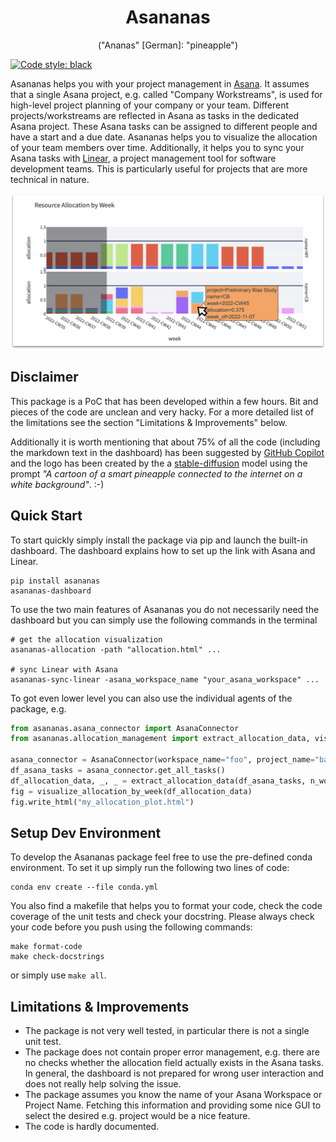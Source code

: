 <div align="center">
 
# Asananas
("Ananas" [German]: "pineapple")
 
</div>
 
[![Code style: black](https://img.shields.io/badge/code%20style-black-000000.svg)](https://github.com/psf/black)
 
Asananas helps you with your project management in [Asana](http://asana.com/). It assumes that a single Asana project, e.g. called "Company Workstreams", is used for high-level project planning of your company or your team. Different projects/workstreams are reflected in Asana as tasks in the dedicated Asana project. These Asana tasks can be assigned to different people and have a start and a due date.
Asananas helps you to visualize the allocation of your team members over time. Additionally, it helps you to sync your Asana tasks with [Linear](http://linear.app/), a project management tool for software development teams. This is particularly useful for projects that are more technical in nature.

![Example Resource Allocation](asananas/assets/resource_allocation_example.png)

## Disclaimer
 
This package is a PoC that has been developed within a few hours. Bit and pieces of the code are unclean and very hacky. For a more detailed list of the limitations see the section "Limitations & Improvements" below.
 
Additionally it is worth mentioning that about 75% of all the code (including the markdown text in the dashboard) has been suggested by [GitHub Copilot](https://github.com/features/copilot) and the logo has been created by the a [stable-diffusion](https://replicate.com/blog/run-stable-diffusion-on-m1-mac) model using the prompt *"A cartoon of a smart pineapple connected to the internet on a white background"*. :-)

## Quick Start
To start quickly simply install the package via pip and launch the built-in dashboard. The dashboard explains how to set up the link with Asana and Linear.
 
```
pip install asananas
asananas-dashboard
```
 
To use the two main features of Asananas you do not necessarily need the dashboard but you can simply use the following commands in the terminal
 
```
# get the allocation visualization
asananas-allocation -path "allocation.html" ...
 
# sync Linear with Asana
asananas-sync-linear -asana_workspace_name "your_asana_workspace" ...
```
 
To got even lower level you can also use the individual agents of the package, e.g.
 
```python
from asananas.asana_connector import AsanaConnector
from asananas.allocation_management import extract_allocation_data, visualize_allocation_by_week
  
asana_connector = AsanaConnector(workspace_name="foo", project_name="bar", access_token="my_secret")
df_asana_tasks = asana_connector.get_all_tasks()
df_allocation_data, _, _ = extract_allocation_data(df_asana_tasks, n_workdays_per_week=5)
fig = visualize_allocation_by_week(df_allocation_data)
fig.write_html("my_allocation_plot.html")
```
 
## Setup Dev Environment
 
To develop the Asananas package feel free to use the pre-defined conda environment. To set it up simply run the following two lines of code:
 
```
conda env create --file conda.yml
```
 
You also find a makefile that helps you to format your code, check the code coverage of the unit tests and check your docstring. Please always check your code before you push using the following commands:
 
```
make format-code
make check-docstrings
```
 
or simply use `make all`.
 
 
## Limitations & Improvements
 
- The package is not very well tested, in particular there is not a single unit test.
- The package does not contain proper error management, e.g. there are no checks whether the allocation field actually exists in the Asana tasks. In general, the dashboard is not prepared for wrong user interaction and does not really help solving the issue.
- The package assumes you know the name of your Asana Workspace or Project Name. Fetching this information and providing some nice GUI to select the desired e.g. project would be a nice feature.
- The code is hardly documented.

